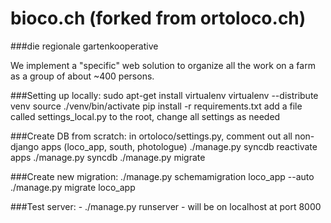 bioco.ch (forked from ortoloco.ch)
===================
###die regionale gartenkooperative


We implement a "specific" web solution to organize all the work on a farm as a group of about ~400 persons.

###Setting up locally:
    sudo apt-get install virtualenv
    virtualenv --distribute venv
    source ./venv/bin/activate
    pip install -r requirements.txt
    add a file called settings_local.py to the root, change all settings as needed

###Create DB from scratch:
    in ortoloco/settings.py, comment out all non-django apps (loco_app, south, photologue)
    ./manage.py syncdb
    reactivate apps
    ./manage.py syncdb
    ./manage.py migrate

###Create new migration:
    ./manage.py schemamigration loco_app --auto
    ./manage.py migrate loco_app

###Test server:
    - ./manage.py runserver
    - will be on localhost at port 8000



